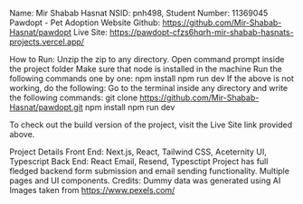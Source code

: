 Name: Mir Shabab Hasnat
NSID: pnh498, 
Student Number: 11369045
Pawdopt - Pet Adoption Website
Github: https://github.com/Mir-Shabab-Hasnat/pawdopt
Live Site: https://pawdopt-cfzs6hqrh-mir-shabab-hasnats-projects.vercel.app/

How to Run:
Unzip the zip to any directory.
Open command prompt inside the project folder
Make sure that node is installed in the machine
Run the following commands one by one:
npm install
npm run dev
If the above is not working, do the following:
Go to the terminal inside any directory and write the following commands:
git clone https://github.com/Mir-Shabab-Hasnat/pawdopt.git
npm install
npm run dev

To check out the build version of the project, visit the Live Site link provided above.

Project Details
Front End: Next.js, React, Tailwind CSS, Aceternity UI, Typescript
Back End: React Email, Resend, Typesctipt
Project has full fledged backend form submission and email sending functionality.
Multiple pages and UI components.
Credits:
Dummy data was generated using AI
Images taken from https://www.pexels.com/

